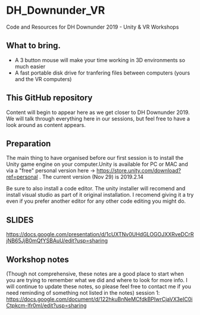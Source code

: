 # DH_Downunder_VR
Code and Resources for DH Downunder 2019 - Unity &amp; VR Workshops

## What to bring. 
* A 3 button mouse will make your time working in 3D environments so much easier
* A fast portable disk drive for tranfering files between computers (yours and the VR computers)
## This GitHub repository
Content will begin to appear here as we get closer to DH Downunder 2019. We will talk through everything here in our sessions, but feel free to have a look around as content appears.
## Preparation
The main thing to have organised before our first session is to install the Unity game engine on your computer.Unity is available for PC or MAC and via a "free" personal version here -> https://store.unity.com/download?ref=personal . The current version (Nov 29) is 2019.2.14 

Be sure to also install a code editor. The unity installer will recomend and install visual studio as part of it original installation. I recomend giving it a try even if you prefer another editor for any other code editing you might do. 

## SLIDES
https://docs.google.com/presentation/d/1cUXTNv0UHdGLOGOJXXRveDCrRjNB65JjB0mQfYSBAuU/edit?usp=sharing

## Workshop notes
(Though not comprehensive, these notes are a good place to start when you are trying to remember what we did and where to look for more info. I will continue to update these notes, so please feel free to contact me if you need reminding of something not listed in the notes)
session 1: https://docs.google.com/document/d/122hkuBnNeMCfdkBPIwrCjaVX3eIC0iCtpkcm-lfr0mI/edit?usp=sharing
